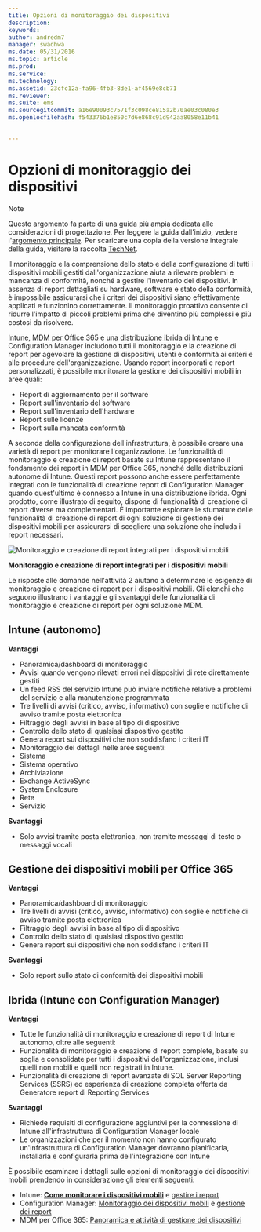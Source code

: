 ```yaml
---
title: Opzioni di monitoraggio dei dispositivi
description: 
keywords: 
author: andredm7
manager: swadhwa
ms.date: 05/31/2016
ms.topic: article
ms.prod: 
ms.service: 
ms.technology: 
ms.assetid: 23cfc12a-fa96-4fb3-8de1-af4569e8cb71
ms.reviewer: 
ms.suite: ems
ms.sourcegitcommit: a16e90093c7571f3c098ce815a2b70ae03c080e3
ms.openlocfilehash: f543376b1e850c7d6e868c91d942aa8058e11b41


---
```


# Opzioni di monitoraggio dei dispositivi

>[!NOTE]
>Questo argomento fa parte di una guida più ampia dedicata alle considerazioni di progettazione. Per leggere la guida dall'inizio, vedere l'[argomento principale](mdm-design-considerations-guide.md). Per scaricare una copia della versione integrale della guida, visitare la raccolta [TechNet](https://gallery.technet.microsoft.com/Mobile-Device-Management-7d401582).

Il monitoraggio e la comprensione dello stato e della configurazione di tutti i dispositivi mobili gestiti dall'organizzazione aiuta a rilevare problemi e mancanza di conformità, nonché a gestire l'inventario dei dispositivi. In assenza di report dettagliati su hardware, software e stato della conformità, è impossibile assicurarsi che i criteri dei dispositivi siano effettivamente applicati e funzionino correttamente. Il monitoraggio proattivo consente di ridurre l'impatto di piccoli problemi prima che diventino più complessi e più costosi da risolvere.

[Intune](/Intune/deploy-use/monitoring-and-reports-with-microsoft-intune), [MDM per Office 365](https://technet.microsoft.com/library/faa7d8e5-645d-4d59-839c-c8d4c1869e4a(v=technet.10).aspx) e una [distribuzione ibrida](https://technet.microsoft.com/library/gg699377.aspx) di Intune e Configuration Manager includono tutti il monitoraggio e la creazione di report per agevolare la gestione di dispositivi, utenti e conformità ai criteri e alle procedure dell'organizzazione. Usando report incorporati e report personalizzati, è possibile monitorare la gestione dei dispositivi mobili in aree quali:

- Report di aggiornamento per il software
- Report sull'inventario del software
- Report sull'inventario dell'hardware
- Report sulle licenze
- Report sulla mancata conformità

A seconda della configurazione dell'infrastruttura, è possibile creare una varietà di report per monitorare l'organizzazione. Le funzionalità di monitoraggio e creazione di report basate su Intune rappresentano il fondamento dei report in MDM per Office 365, nonché delle distribuzioni autonome di Intune. Questi report possono anche essere perfettamente integrati con le funzionalità di creazione report di Configuration Manager quando quest'ultimo è connesso a Intune in una distribuzione ibrida. Ogni prodotto, come illustrato di seguito, dispone di funzionalità di creazione di report diverse ma complementari. È importante esplorare le sfumature delle funzionalità di creazione di report di ogni soluzione di gestione dei dispositivi mobili per assicurarsi di scegliere una soluzione che includa i report necessari.

![Monitoraggio e creazione di report integrati per i dispositivi mobili](./media/MDM_Figure_05.png)

**Monitoraggio e creazione di report integrati per i dispositivi mobili**

Le risposte alle domande nell'attività 2 aiutano a determinare le esigenze di monitoraggio e creazione di report per i dispositivi mobili. Gli elenchi che seguono illustrano i vantaggi e gli svantaggi delle funzionalità di monitoraggio e creazione di report per ogni soluzione MDM.

## Intune (autonomo)

**Vantaggi**

- Panoramica/dashboard di monitoraggio
- Avvisi quando vengono rilevati errori nei dispositivi di rete direttamente gestiti
- Un feed RSS del servizio Intune può inviare notifiche relative a problemi del servizio e alla manutenzione programmata
- Tre livelli di avvisi (critico, avviso, informativo) con soglie e notifiche di avviso tramite posta elettronica
- Filtraggio degli avvisi in base al tipo di dispositivo
- Controllo dello stato di qualsiasi dispositivo gestito
- Genera report sui dispositivi che non soddisfano i criteri IT
- Monitoraggio dei dettagli nelle aree seguenti:
 - Sistema
 - Sistema operativo
 - Archiviazione
 - Exchange ActiveSync
 - System Enclosure
 - Rete
 - Servizio

**Svantaggi**

- Solo avvisi tramite posta elettronica, non tramite messaggi di testo o messaggi vocali

## Gestione dei dispositivi mobili per Office 365

**Vantaggi**

- Panoramica/dashboard di monitoraggio
- Tre livelli di avvisi (critico, avviso, informativo) con soglie e notifiche di avviso tramite posta elettronica
- Filtraggio degli avvisi in base al tipo di dispositivo
- Controllo dello stato di qualsiasi dispositivo gestito
- Genera report sui dispositivi che non soddisfano i criteri IT

**Svantaggi**

- Solo report sullo stato di conformità dei dispositivi mobili

## Ibrida (Intune con Configuration Manager)

**Vantaggi**

- Tutte le funzionalità di monitoraggio e creazione di report di Intune autonomo, oltre alle seguenti:
 - Funzionalità di monitoraggio e creazione di report complete, basate su soglia e consolidate per tutti i dispositivi dell'organizzazione, inclusi quelli non mobili e quelli non registrati in Intune.
 - Funzionalità di creazione di report avanzate di SQL Server Reporting Services (SSRS) ed esperienza di creazione completa offerta da Generatore report di Reporting Services

**Svantaggi**

- Richiede requisiti di configurazione aggiuntivi per la connessione di Intune all'infrastruttura di Configuration Manager locale
- Le organizzazioni che per il momento non hanno configurato un'infrastruttura di Configuration Manager dovranno pianificarla, installarla e configurarla prima dell'integrazione con Intune

È possibile esaminare i dettagli sulle opzioni di monitoraggio dei dispositivi mobili prendendo in considerazione gli elementi seguenti:

- Intune: **[Come monitorare i dispositivi mobili](https://technet.microsoft.com/library/jj733634.aspx)** e [gestire i report](/Intune/deploy-use/monitoring-and-reports-with-microsoft-intune)
- Configuration Manager: [Monitoraggio dei dispositivi mobili](https://technet.microsoft.com/library/gg682128.aspx) e [gestione dei report](https://technet.microsoft.com/library/gg699377.aspx)
- MDM per Office 365: [Panoramica e attività di gestione dei dispositivi](https://technet.microsoft.com/en-us/library/ms.o365.cc.devicepolicy.aspx)


<!--HONumber=Jun16_HO4-->


